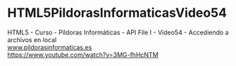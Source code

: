 # HTML5PildorasInformaticasVideo54
HTML5 - Curso - Píldoras Informáticas - API File I - Video54 - Accediendo a archivos en local
<br />
www.pildorasinformaticas.es
<br />
https://www.youtube.com/watch?v=3MG-fhHcNTM
<br />
